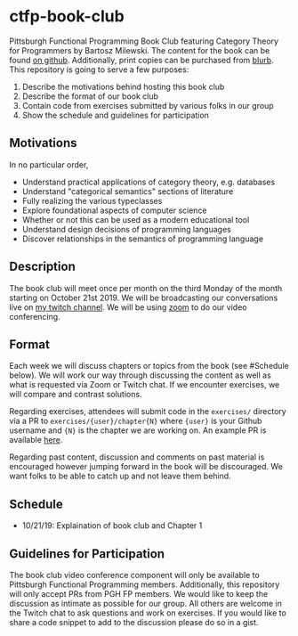 # ctfp-book-club

Pittsburgh Functional Programming Book Club featuring Category Theory for Programmers by Bartosz Milewski. The content for the book can be found [on github][book]. Additionally, print copies can be purchased from [blurb][print book]. This repository is going to serve a few purposes:

1. Describe the motivations behind hosting this book club
2. Describe the format of our book club
3. Contain code from exercises submitted by various folks in our group
4. Show the schedule and guidelines for participation

## Motivations

In no particular order,

- Understand practical applications of category theory, e.g. databases
- Understand "categorical semantics" sections of literature
- Fully realizing the various typeclasses
- Explore foundational aspects of computer science
- Whether or not this can be used as a modern educational tool
- Understand design decisions of programming languages
- Discover relationships in the semantics of programming language

## Description

The book club will meet once per month on the third Monday of the month starting on October 21st 2019. We will be broadcasting our conversations live on [my twitch channel][twitch]. We will be using [zoom][zoom] to do our video conferencing.

## Format

Each week we will discuss chapters or topics from the book (see #Schedule below). We will work our way through discussing the content as well as what is requested via Zoom or Twitch chat. If we encounter exercises, we will compare and contrast solutions.

Regarding exercises, attendees will submit code in the `exercises/` directory via a PR to `exercises/{user}/chapter{N}` where `{user}` is your Github username and `{N}` is the chapter we are working on. An example PR is available [here][pr1].

Regarding past content, discussion and comments on past material is encouraged however jumping forward in the book will be discouraged. We want folks to be able to catch up and not leave them behind.

## Schedule

- 10/21/19: Explaination of book club and Chapter 1

## Guidelines for Participation

The book club video conference component will only be available to Pittsburgh Functional Programming members.
Additionally, this repository will only accept PRs from PGH FP members.
We would like to keep the discussion as intimate as possible for our group.
All others are welcome in the Twitch chat to ask questions and work on exercises.
If you would like to share a code snippet to add to the discussion please do so in a gist.

<!-- Useful links below -->
[book]: https://github.com/hmemcpy/milewski-ctfp-pdf
[print book]: https://www.blurb.com/b/9621951-category-theory-for-programmers-new-edition-hardco
[twitch]: https://www.twitch.tv/chiroptical
[zoom]: https://zoom.us/
[pr1]: https://github.com/barrymoo/ctfp-book-club/pull/1
